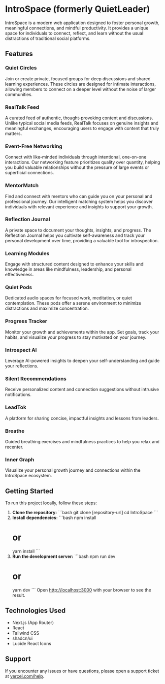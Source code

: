 # IntroSpace (formerly QuietLeader)

IntroSpace is a modern web application designed to foster personal growth, meaningful connections, and mindful productivity. It provides a unique space for individuals to connect, reflect, and learn without the usual distractions of traditional social platforms.

## Features

### Quiet Circles
Join or create private, focused groups for deep discussions and shared learning experiences. These circles are designed for intimate interactions, allowing members to connect on a deeper level without the noise of larger communities.

### RealTalk Feed
A curated feed of authentic, thought-provoking content and discussions. Unlike typical social media feeds, RealTalk focuses on genuine insights and meaningful exchanges, encouraging users to engage with content that truly matters.

### Event-Free Networking
Connect with like-minded individuals through intentional, one-on-one interactions. Our networking feature prioritizes quality over quantity, helping you build valuable relationships without the pressure of large events or superficial connections.

### MentorMatch
Find and connect with mentors who can guide you on your personal and professional journey. Our intelligent matching system helps you discover individuals with relevant experience and insights to support your growth.

### Reflection Journal
A private space to document your thoughts, insights, and progress. The Reflection Journal helps you cultivate self-awareness and track your personal development over time, providing a valuable tool for introspection.

### Learning Modules
Engage with structured content designed to enhance your skills and knowledge in areas like mindfulness, leadership, and personal effectiveness.

### Quiet Pods
Dedicated audio spaces for focused work, meditation, or quiet contemplation. These pods offer a serene environment to minimize distractions and maximize concentration.

### Progress Tracker
Monitor your growth and achievements within the app. Set goals, track your habits, and visualize your progress to stay motivated on your journey.

### Introspect AI
Leverage AI-powered insights to deepen your self-understanding and guide your reflections.

### Silent Recommendations
Receive personalized content and connection suggestions without intrusive notifications.

### LeadTok
A platform for sharing concise, impactful insights and lessons from leaders.

### Breathe
Guided breathing exercises and mindfulness practices to help you relax and recenter.

### Inner Graph
Visualize your personal growth journey and connections within the IntroSpace ecosystem.

## Getting Started

To run this project locally, follow these steps:

1.  **Clone the repository:**
    \`\`\`bash
    git clone [repository-url]
    cd IntroSpace
    \`\`\`
2.  **Install dependencies:**
    \`\`\`bash
    npm install
    # or
    yarn install
    \`\`\`
3.  **Run the development server:**
    \`\`\`bash
    npm run dev
    # or
    yarn dev
    \`\`\`
    Open [http://localhost:3000](http://localhost:3000) with your browser to see the result.

## Technologies Used

*   Next.js (App Router)
*   React
*   Tailwind CSS
*   shadcn/ui
*   Lucide React Icons

## Support

If you encounter any issues or have questions, please open a support ticket at [vercel.com/help](https://vercel.com/help).
